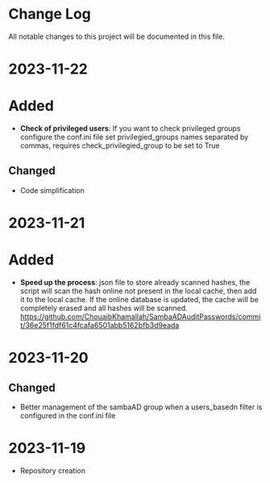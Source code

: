 
# Change Log
All notable changes to this project will be documented in this file.

# 2023-11-22

# Added

- **Check of privileged users**: If you want to check privileged groups configure the conf.ini file set privilegied_groups names separated by commas, requires check_privilegied_group to be set to True
  
## Changed

- Code simplification

# 2023-11-21

# Added

- **Speed up the process**: json file to store already scanned hashes, the script will scan the hash online not present in the local cache, then add it to the local cache. If the online database is updated, the cache will be completely erased and all hashes will be scanned. https://github.com/ChouaibKhamallah/SambaADAuditPasswords/commit/36e25f1fdf61c4fcafa6501abb5162bfb3d9eada
  
# 2023-11-20

## Changed

- Better management of the sambaAD group when a users_basedn filter is configured in the conf.ini file

# 2023-11-19

- Repository creation
